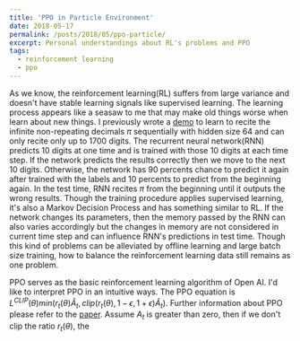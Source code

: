 ```yaml
---
title: 'PPO in Particle Environment'
date: 2018-05-17
permalink: /posts/2018/05/ppo-particle/
excerpt: Personal understandings about RL's problems and PPO
tags:
  - reinforcement learning
  - ppo
---
```


As we know, the reinforcement learning(RL) suffers from large variance and doesn't have stable learning signals like supervised learning.
The learning process appears like a seasaw to me that may make old things worse when learn about new things. I previously wrote a [demo](https://github.com/NoListen/DeepWhat/tree/master/pi) to learn
to recite the infinite non-repeating decimals $\pi$ sequentially with hidden size 64 and can only recite only up to 1700 digits. The recurrent neural network(RNN) predicts 10 digits at one time and is trained with those 10 digits at each time step.
If the network predicts the results correctly then we move to the next 10 digits. Otherwise, the network has 90 percents chance to predict it again after trained with the labels and 10 percents to predict from the beginning again. In the test time, RNN recites $\pi$ from the beginning until it outputs the wrong results.
Though the training procedure applies supervised learning, it's also a Markov Decision Process and has something similar to RL.
If the network changes its parameters, then the memory passed by the RNN can also varies accordingly but the changes in memory are not considered in current time step and can influence RNN's predictions in test time.
Though this kind of problems can be alleviated by offline learning and large batch size training, how to balance the reinforcement learning data still remains as one problem.

PPO serves as the basic reinforcement learning algorithm of Open AI. I'd like to interpret PPO in an intuitive ways.
The PPO equation is $L^{CLIP}(\theta)min(r_t(\theta)\hat{A}_t, clip(r_t(\theta), 1-\epsilon, 1+\epsilon)\hat{A}_t)$. Further information about PPO please refer to the [paper](https://arxiv.org/pdf/1707.06347.pdf).
Assume $A_t$ is greater than zero, then if we don't clip the ratio $r_t(\theta)$, the
